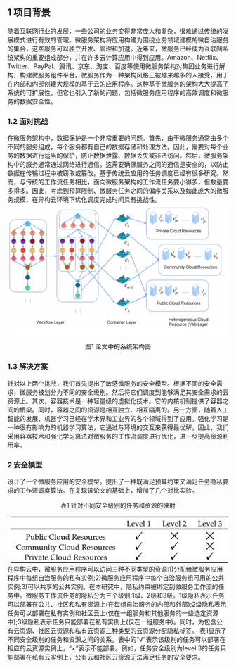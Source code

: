 ## 1 项目背景
随着互联网行业的发展，一些公司的业务变得非常庞大和复杂，很难通过传统的发展模式进行有效的管理。微服务架构将应用构建为围绕业务领域建模的微自治服务的集合，这些服务可以独立开发、管理和加速。近年来，微服务已经成为互联网系统架构的重要组成部分，并在许多云计算应用中得到应用。Amazon、Netflix、Twitter、PayPal、腾讯、京东、淘宝、百度等使用微服务架构对集团业务进行解构，构建微服务组件平台。微服务作为一种架构风格正被越来越多的人接受，用于在内部和内部创建大规模的基于云的应用程序。这种基于微服务的架构大大提高了系统的可扩展性，但它也引入了新的问题，包括微服务应用程序的高效调度和微服务的数据安全性。



### 1.2 面对挑战
在微服务架构中，数据保护是一个非常重要的问题。首先，由于微服务通常由多个不同的服务组成，每个服务都有自己的数据存储和处理方法。因此，需要对每个业务的数据进行适当的保护，防止数据泄露、数据丢失或非法访问。然后，微服务架构中的服务通常通过网络进行通信。这需要确保服务之间的通信是安全的，以防止数据在传输过程中被窃取或篡改。基于传统云应用的任务调度已经有很多研究。然而，与传统的工作流任务相比，面向微服务架构的工作流任务要小得多，但数量要多得多。因此，考虑到预算限制、微服务任务之间的偏序关系以及如此庞大的微服务规模，在异构云环境下优化调度完成时间具有挑战性。
![image](https://github.com/qkimmichq/Secure-Scheduling-in-cloud-environments/blob/main/IMG/%E5%9B%BE%E7%89%871.png)
                                              <p align="center">图1 论文中的系统架构图</p>
### 1.3 解决方案
针对以上两个挑战，我们首先提出了敏感微服务的安全模型。根据不同的安全需求，微服务被划分为不同的安全级别。然后将它们调度到能够满足其安全需求的云资源上。其次，容器技术是一种轻量级的虚拟化技术。它的内核机制提供了容器之间的桥梁。同时，容器之间的资源是相互独立、相互隔离的。另一方面，随着人工智能的发展，机器学习已经在学术界和工业界的各个领域得到了应用。强化学习是一种很有影响力的机器学习算法，它通过与环境的交互来获得最优解。因此，我们采用容器技术和强化学习算法对微服务的工作流调度进行优化，进一步提高资源利用率。

### 2 安全模型
设计了一个微服务应用的安全模型。提出了一种既满足预算约束又满足任务隐私要求的工作流调度算法。在复现该论文的基础上，增加了几个对比实验。
<p align="center">表1 针对不同安全级别的任务和资源的映射</p>

![image](https://github.com/qkimmichq/Secure-Scheduling-in-cloud-environments/blob/main/IMG/%E5%9B%BE%E7%89%872.png)
在异构云中，微服务应用程序可以访问三种不同类型的资源:1)分配给微服务应用程序中每组自治服务的私有实例;2)微服务应用程序中每个自治服务组可用的公共实例;3)可以共享的公共实例。在本研究中，隐私约束被绑定到微服务工作流的任务中。微服务工作流任务的隐私分为三个级别:1级、2级和3级。1级隐私表示任务可以部署在公共、社区和私有资源上(在每组自治服务的内部和外部);2级隐私表示任务可以部署在私有实例和社区云上(仅在一组服务和其他服务的一些选定资源中);3级隐私表示任务只能部署在私有实例上(仅在一组服务中)。同时，为包含公有云资源、社区云资源和私有云资源三种类型的云资源分配隐私标签。
表1显示了不同安全级别的任务和资源之间的关系。表中的“√”表示该级别的任务可以部署在相应的云资源实例上，“×”表示不能部署。例如，任务安全级别为level 3的任务只能部署在私有云实例上，公有云和社区云资源无法满足任务的安全要求。
